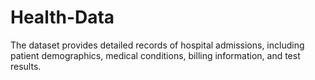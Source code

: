 # Health-Data
The dataset provides detailed records of hospital admissions, including patient demographics, medical conditions, billing information, and test results.
